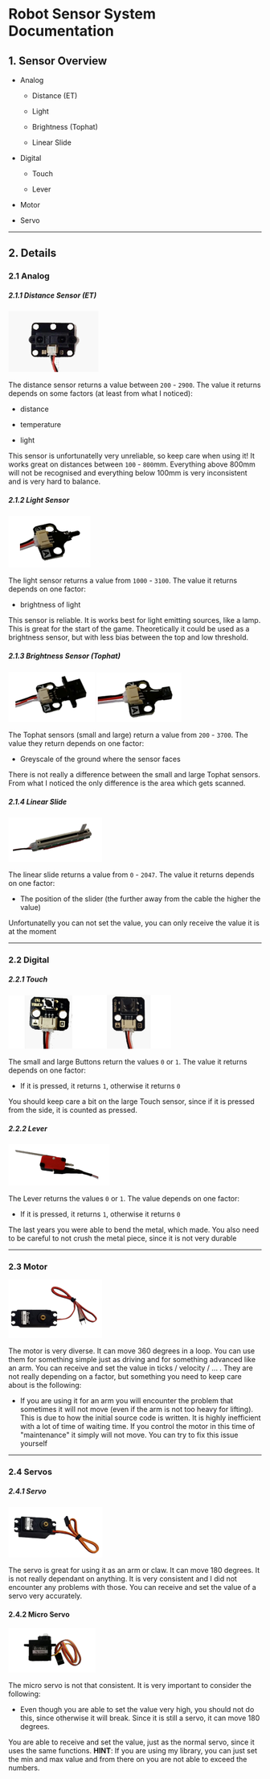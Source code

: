 # Robot Sensor System Documentation

## 1. Sensor Overview

- Analog
  
  - Distance (ET)
  
  - Light
  
  - Brightness (Tophat)
  
  - Linear Slide

- Digital
  
  - Touch
  
  - Lever

- Motor

- Servo

---

## 2. Details

### 2.1 Analog

##### 2.1.1 Distance Sensor (ET)

![](./img/distance_sensor.png)

The distance sensor returns a value between `200` - `2900`. The value it returns depends on some factors (at least from what I noticed):

- distance

- temperature

- light

This sensor is unfortunatelly very unreliable, so keep care when using it! It works great on distances between `100` - `800`mm. Everything above 800mm will not be recognised and everything below 100mm is very inconsistent and is very hard to balance.  

##### 2.1.2 Light Sensor

![](./img/light_sensor.png)

The light sensor returns a value from `1000` - `3100`. The value it returns depends on one factor:

- brightness of light

This sensor is reliable. It is works best for light emitting sources, like a lamp. This is great for the start of the game. Theoretically it could be used as a brightness sensor, but with less bias between the top and low threshold. 

##### 2.1.3 Brightness Sensor (Tophat)

![](./img/large_tophat.png) ![](./img/small_tophat.png)

The Tophat sensors (small and large) return a value from `200` - `3700`. The value they return depends on one factor:

- Greyscale of the ground where the sensor faces

There is not really a difference between the small and large Tophat sensors. From what I noticed the only difference is the area which gets scanned. 

##### 2.1.4 Linear Slide

![](./img/slide.png)

The linear slide returns a value from `0`  - `2047`. The value it returns depends on one factor:

- The position of the slider (the further away from the cable the higher the value)

Unfortunatelly you can not set the value, you can only receive the value it is at the moment

---

### 2.2 Digital

##### 2.2.1 Touch

![](./img/button_small.png)![](./img/button_large.png)

The small and large Buttons return the values `0` or `1`. The value it returns depends on one factor:

- If it is pressed, it returns `1`, otherwise it returns `0` 

You should keep care a bit on the large Touch sensor, since if it is pressed from the side, it is counted as pressed.

##### 2.2.2 Lever

![](./img/lever.png)

The Lever returns the values `0` or `1`. The value depends on one factor:

- If it is pressed, it returns `1`, otherwise it returns `0`

The last years you were able to bend the metal, which made. You also need to be careful to not crush the metal piece, since it is not very durable

---

### 2.3 Motor

![](./img/motor.png)

The motor is very diverse. It can move 360 degrees in a loop. You can use them for something simple just as driving and for something advanced like an arm. You can receive and set the value in ticks / velocity / ... . They are not really depending on a factor, but something you need to keep care about is the following:

- If you are using it for an arm you will encounter the problem that sometimes it will not move (even if the arm is not too heavy for lifting). This is due to how the initial source code is written. It is highly inefficient with a lot of time of waiting time. If you control the motor in this time of "maintenance" it simply will not move. You can try to fix this issue yourself   

---

### 2.4 Servos

##### 2.4.1 Servo

![](./img/servo.png)

The servo is great for using it as an arm or claw. It can move 180 degrees. It is not really dependant on anything. It is very consistent and I did not encounter any problems with those. You can receive and set the value of a servo very accurately.

#### 2.4.2 Micro Servo

![](./img/micro_servo.png)

The micro servo is not that consistent. It is very important to consider the following:

- Even though you are able to set the value very high, you should not do this, since otherwise it will break. Since it is still a servo, it can move 180 degrees.

You are able to receive and set the value, just as the normal servo, since it uses the same functions. **HINT**: If you are using my library, you can just set the min and max value and from there on you are not able to exceed the numbers.
